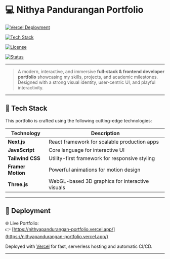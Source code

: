 # 💻 Nithya Pandurangan Portfolio

[![Vercel Deployment](https://img.shields.io/badge/Live%20Demo-Vercel-%23000000?style=for-the-badge&logo=vercel)](https://nithyapandurangan-portfolio.vercel.app/)  

[![Tech Stack](https://img.shields.io/badge/Tech%20Stack-Next.js%2C%20Three.js%2C%20Tailwind-blueviolet?style=for-the-badge)](#tech-stack)  

[![License](https://img.shields.io/badge/License-MIT-blue?style=for-the-badge)](./LICENSE)  

[![Status](https://img.shields.io/badge/Status-Active-brightgreen?style=for-the-badge)]()  


---

> A modern, interactive, and immersive **full-stack & frontend developer portfolio** showcasing my skills, projects, and academic milestones. Designed with a strong visual identity, user-centric UI, and playful interactivity.

---

## 🚀 Tech Stack

This portfolio is crafted using the following cutting-edge technologies:

| Technology     | Description                                      |
| -------------- | ------------------------------------------------ |
| **Next.js**    | React framework for scalable production apps     |
| **JavaScript** | Core language for interactive UI                 |
| **Tailwind CSS** | Utility-first framework for responsive styling |
| **Framer Motion** | Powerful animations for motion design         |
| **Three.js**   | WebGL-based 3D graphics for interactive visuals  |

---

## 📡 Deployment

🌐 Live Portfolio:  
👉 [https://nithyapandurangan-portfolio.vercel.app/](https://nithyapandurangan-portfolio.vercel.app/)

Deployed with [Vercel](https://vercel.com/) for fast, serverless hosting and automatic CI/CD.

---

